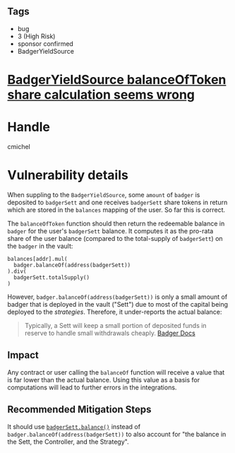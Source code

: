 ## Tags

- bug
- 3 (High Risk)
- sponsor confirmed
- BadgerYieldSource

# [BadgerYieldSource balanceOfToken share calculation seems wrong](https://github.com/code-423n4/2021-06-pooltogether-findings/issues/84) 

# Handle

cmichel


# Vulnerability details


When suppling to the `BadgerYieldSource`, some `amount` of `badger` is deposited to `badgerSett` and one receives `badgerSett` share tokens in return which are stored in the `balances` mapping of the user. So far this is correct.

The `balanceOfToken` function should then return the redeemable balance in `badger` for the user's `badgerSett` balance.
It computes it as the pro-rata share of the user balance (compared to the total-supply of `badgerSett`) on the `badger` in the vault:

```solidity
balances[addr].mul(
  badger.balanceOf(address(badgerSett))
).div(
  badgerSett.totalSupply()
)
```

However, `badger.balanceOf(address(badgerSett))` is only a small amount of badger that is deployed in the vault ("Sett") due to most of the capital being deployed to the _strategies_. Therefore, it under-reports the actual balance:

> Typically, a Sett will keep a small portion of deposited funds in reserve to handle small withdrawals cheaply. [Badger Docs](https://badger-finance.gitbook.io/badger-finance/technical/setts/sett-contract)

## Impact

Any contract or user calling the `balanceOf` function will receive a value that is far lower than the actual balance.
Using this value as a basis for computations will lead to further errors in the integrations.

## Recommended Mitigation Steps

It should use [`badgerSett.balance()`](https://github.com/Badger-Finance/badger-system/blob/2b0ee9bd77a2cc6f875b9b984ae4dfe713bbc55c/contracts/badger-sett/Sett.sol#L126) instead of `badger.balanceOf(address(badgerSett))` to also account for "the balance in the Sett, the Controller, and the Strategy".

